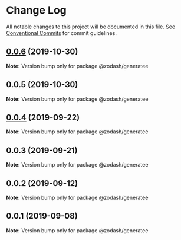 # Change Log

All notable changes to this project will be documented in this file.
See [Conventional Commits](https://conventionalcommits.org) for commit guidelines.

## [0.0.6](https://github.com/zcorky/zodash/compare/@zodash/generatee@0.0.5...@zodash/generatee@0.0.6) (2019-10-30)

**Note:** Version bump only for package @zodash/generatee





## 0.0.5 (2019-10-30)

**Note:** Version bump only for package @zodash/generatee





## [0.0.4](https://github.com/zcorky/zodash/compare/@zodash/generatee@0.0.3...@zodash/generatee@0.0.4) (2019-09-22)

**Note:** Version bump only for package @zodash/generatee





## 0.0.3 (2019-09-21)

**Note:** Version bump only for package @zodash/generatee





## 0.0.2 (2019-09-12)

**Note:** Version bump only for package @zodash/generatee





## 0.0.1 (2019-09-08)

**Note:** Version bump only for package @zodash/generatee
